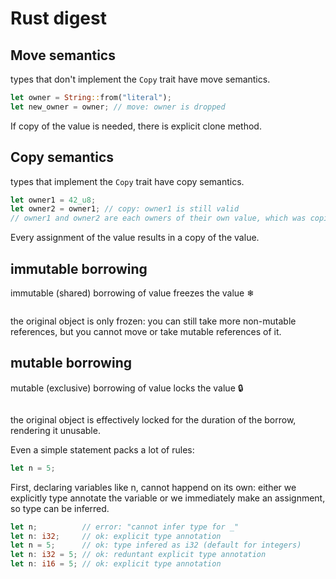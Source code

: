 # Rust digest



## Move semantics
types that don't implement the `Copy` trait have move semantics.

```rust
let owner = String::from("literal");
let new_owner = owner; // move: owner is dropped
```
If copy of the value is needed, there is explicit clone method.


## Copy semantics
types that implement the `Copy` trait have copy semantics.

```rust
let owner1 = 42_u8;
let owner2 = owner1; // copy: owner1 is still valid
// owner1 and owner2 are each owners of their own value, which was copied
```
Every assignment of the value results in a copy of the value.


## immutable borrowing
immutable (shared) borrowing of value freezes the value ❄

```rust

```


the original object is only frozen: you can still take more non-mutable references, but you cannot move or take mutable references of it.


## mutable borrowing
mutable (exclusive) borrowing of value locks the value 🔒

```rust

```

the original object is effectively locked for the duration of the borrow, rendering it unusable.
















Even a simple statement packs a lot of rules:

```rust
let n = 5;
```
First, declaring variables like n, cannot happend on its own: either we 
explicitly type annotate the variable or we immediately make an assignment, so 
type can be inferred.

```rust
let n;          // error: "cannot infer type for _"
let n: i32;     // ok: explicit type annotation
let n = 5;      // ok: type infered as i32 (default for integers)
let n: i32 = 5; // ok: reduntant explicit type annotation
let n: i16 = 5; // ok: explicit type annotation
```


